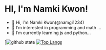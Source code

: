 # HI, I'm Namki Kwon!

- 👋 Hi, I’m Namki Kwon(@namgi1234)
- 👀 I’m interested in programming and math ...
- 🌱 I’m currently learning js and python...

[![github state](https://github-readme-stats.vercel.app/api?username=namgi1234&show)
[![Top Langs](https://github-readme-stats.vercel.app/api/top-langs/?username=namgi1234&layout=compact)](https://github.com/namgi1234/)
